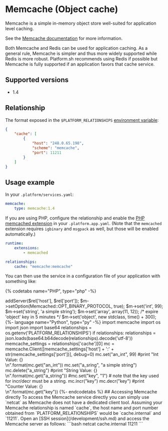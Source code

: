 # Memcache (Object cache)

Memcache is a simple in-memory object store well-suited for application level caching.

See the [Memcache documentation](https://memcached.org/) for more information.

Both Memcache and Redis can be used for application caching.  As a general rule, Memcache is simpler and thus more widely supported while Redis is more robust.  Platform.sh recommends using Redis if possible but Memcache is fully supported if an application favors that cache service.

## Supported versions

* 1.4

## Relationship

The format exposed in the ``$PLATFORM_RELATIONSHIPS`` [environment variable](/development/variables.md#platformsh-provided-variables):

```json
{
    "cache": [
        {
            "host": "248.0.65.198",
            "scheme": "memcache",
            "port": 11211
        }
    ]
}
```

## Usage example

In your ``.platform/services.yaml``:

```yaml
memcache:
    type: memcache:1.4
```

If you are using PHP, configure the relationship and enable the [PHP memcached extension](/languages/php.md#php-extensions.md) in your `.platform.app.yaml`.  (Note that the `memcached` extension requires `igbinary` and `msgpack` as well, but those will be enabled automatically.)

```yaml
runtime:
    extensions:
        - memcached

relationships:
    cache: "memcache:memcache"
```

You can then use the service in a configuration file of your application with something like:


{% codetabs name="PHP", type="php" -%}
<?php

if (!isset($_ENV['PLATFORM_RELATIONSHIPS'])) {
    return;
}

$relationships = json_decode(base64_decode($_ENV['PLATFORM_RELATIONSHIPS']), TRUE);
$rel = $relationships['cache'][0];

$m = new Memcached();
$m->addServer($rel['host'], $rel['port']);
$m->setOption(Memcached::OPT_BINARY_PROTOCOL, true);

$m->set('int', 99);
$m->set('string', 'a simple string');
$m->set('array', array(11, 12));
/* expire 'object' key in 5 minutes */
$m->set('object', new stdclass, time() + 300);

{%- language name="Python", type="py" -%}
import memcache
import os
import json
import base64

relationships = os.getenv('PLATFORM_RELATIONSHIPS')
if relationships:
    relationships = json.loads(base64.b64decode(relationships).decode('utf-8'))
    memcache_settings = relationships['cache'][0]

    mc = memcache.Client([memcache_settings['host'] + ':' + str(memcache_settings['port'])], debug=0)

    mc.set("an_int", 99)
    #print "Int Value: {}<br />\n".format(mc.get("an_int"))

    mc.set("a_sring", "a simple string")
    mc.delete("a_string")
    #print "String Value: {}<br />\n".format(mc.get("a_string"))

    #mc.set("key", "1")   # note that the key used for incr/decr must be a string.
    mc.incr("key")
    mc.decr("key")
    #print "Counter Value: {}<br />\n".format(mc.get("key"))
{%- endcodetabs %}


## Accessing Memcache directly

To access the Memcache service directly you can simply use `netcat` as Memcache does not have a dedicated client tool.  Assuming your Memcache relationship is named `cache`, the host name and port number obtained from `PLATFORM_RELATIONSHIPS` would be `cache.internal` and `11211`. Open an [SSH session](/development/ssh.md) and access the Memcache server as follows:

```bash
netcat cache.internal 11211
```

